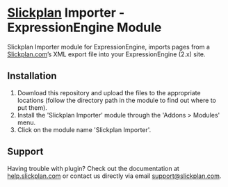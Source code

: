 # [Slickplan](http://slickplan.com) Importer - ExpressionEngine Module

Slickplan Importer module for ExpressionEngine, imports pages from a [Slickplan.com](http://slickplan.com)’s XML export file into your ExpressionEngine (2.x) site.

## Installation

1. Download this repository and upload the files to the appropriate locations (follow the directory path in the module to find out where to put them).
2. Install the 'Slickplan Importer' module through the 'Addons > Modules' menu.
3. Click on the module name 'Slickplan Importer'.

## Support

Having trouble with plugin? Check out the documentation at [help.slickplan.com](http://help.slickplan.com/) or contact us directly via email [support@slickplan.com](mailto:support@slickplan.com).